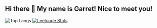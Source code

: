 ## Hi there 👋 My name is Garret! Nice to meet you!

<!--
**thebluehomosapien/thebluehomosapien** is a ✨ _special_ ✨ repository because its `README.md` (this file) appears on your GitHub profile.

Here are some ideas to get you started:

- 🔭 I’m currently working on ...
- 🌱 I’m currently learning ...
- 👯 I’m looking to collaborate on ...
- 🤔 I’m looking for help with ...
- 💬 Ask me about ...
- 📫 How to reach me: ...
- 😄 Pronouns: ...
- ⚡ Fun fact: ...
-->

![Top Langs](https://github-readme-stats.vercel.app/api/top-langs/?username=thebluehomosapien&layout=compact)
[![Leetcode Stats](https://leetcard.thebluehomosapien.cool/thebluehomosapien)](https://leetcode.com/thebluehomosapien)
